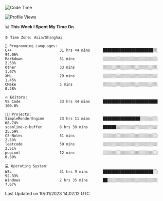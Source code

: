 <!--START_SECTION:waka-->
![Code Time](http://img.shields.io/badge/Code%20Time-575%20hrs%2011%20mins-blue)

![Profile Views](http://img.shields.io/badge/Profile%20Views-1-blue)

📊 **This Week I Spent My Time On** 

```text
⌚︎ Time Zone: Asia/Shanghai

💬 Programming Languages: 
C++                      31 hrs 44 mins      ███████████████████████░░   94.06% 
Markdown                 51 mins             ░░░░░░░░░░░░░░░░░░░░░░░░░   2.53% 
Other                    33 mins             ░░░░░░░░░░░░░░░░░░░░░░░░░   1.67% 
XML                      29 mins             ░░░░░░░░░░░░░░░░░░░░░░░░░   1.45% 
CMake                    5 mins              ░░░░░░░░░░░░░░░░░░░░░░░░░   0.28%

🔥 Editors: 
VS Code                  33 hrs 44 mins      █████████████████████████   100.0%

🐱‍💻 Projects: 
SimpleRenderEngine       23 hrs 11 mins      █████████████████░░░░░░░░   68.74% 
scanline-z-buffer        8 hrs 38 mins       ██████░░░░░░░░░░░░░░░░░░░   25.59% 
CS-Notes                 51 mins             ░░░░░░░░░░░░░░░░░░░░░░░░░   2.53% 
leetcode                 50 mins             ░░░░░░░░░░░░░░░░░░░░░░░░░   2.51% 
pugixml                  12 mins             ░░░░░░░░░░░░░░░░░░░░░░░░░   0.59%

💻 Operating System: 
WSL                      31 hrs 9 mins       ███████████████████████░░   92.33% 
Windows                  2 hrs 35 mins       ██░░░░░░░░░░░░░░░░░░░░░░░   7.67%

```


 Last Updated on 10/01/2023 14:02:12 UTC
<!--END_SECTION:waka-->